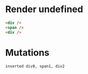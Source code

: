 # Render undefined
```html
<div />
<span />
<div />
```

# Mutations
```
inserted div0, span1, div2
```